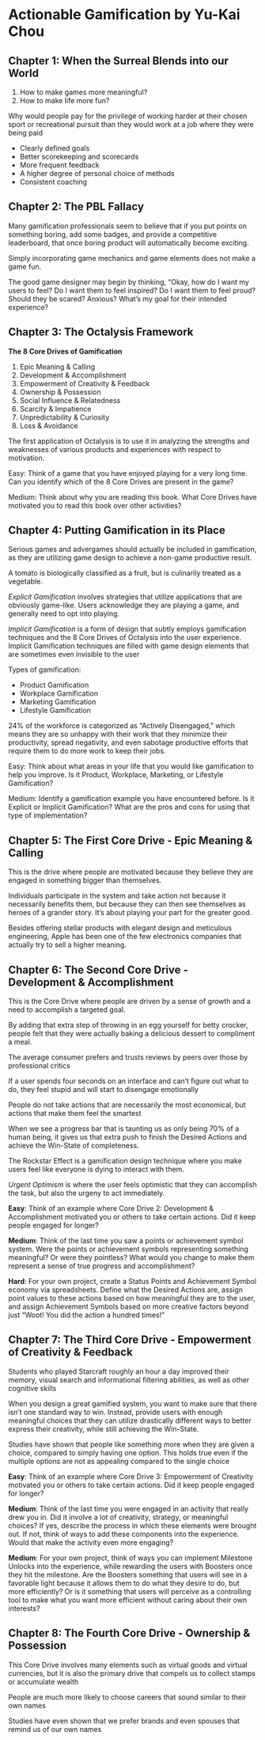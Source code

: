 # Actionable Gamification by Yu-Kai Chou

## Chapter 1: When the Surreal Blends into our World

1. How to make games more meaningful?
2. How to make life more fun?

Why would people pay for the privilege of working harder at their chosen sport or recreational pursuit than they would work at a job where they were being paid

* Clearly defined goals
* Better scorekeeping and scorecards
* More frequent feedback
* A higher degree of personal choice of methods
* Consistent coaching

## Chapter 2: The PBL Fallacy

Many gamification professionals seem to believe that if you put points on something boring, add some badges, and provide a competitive leaderboard, that once
boring product will automatically become exciting.

Simply incorporating game mechanics and game elements does not make a game fun.

The good game designer may begin by thinking, “Okay,
how do I want my users to feel? Do I want them to feel inspired? Do I want them to feel proud?
Should they be scared? Anxious? What’s my goal for their intended experience?

## Chapter 3: The Octalysis Framework

**The 8 Core Drives of Gamification**

1. Epic Meaning & Calling
2. Development & Accomplishment
3. Empowerment of Creativity & Feedback
4. Ownership & Possession
5. Social Influence & Relatedness
6. Scarcity & Impatience
7. Unpredictability & Curiosity
8. Loss & Avoidance

The first application of Octalysis is to use it in analyzing the strengths and weaknesses of various
products and experiences with respect to motivation.

Easy: Think of a game that you have enjoyed playing for a very long time. Can you identify which of
the 8 Core Drives are present in the game?

Medium: Think about why you are reading this book. What Core Drives have motivated you to read
this book over other activities?

## Chapter 4: Putting Gamification in its Place

Serious games and advergames should actually be included in gamification, as they are
utilizing game design to achieve a non-game productive result.

A tomato is biologically classified as a fruit, but is culinarily treated as a vegetable.

*Explicit Gamification* involves strategies that utilize applications that are obviously game-like. Users
acknowledge they are playing a game, and generally need to opt into playing.

*Implicit Gamification* is a form of design that subtly employs gamification techniques and the 8 Core
Drives of Octalysis into the user experience. Implicit Gamification techniques are filled with game
design elements that are sometimes even invisible to the user

Types of gamification:
* Product Gamification
* Workplace Gamification
* Marketing Gamification
* Lifestyle Gamification

24% of the workforce is categorized as “Actively Disengaged,”
which means they are so unhappy with their work that they minimize their productivity, spread
negativity, and even sabotage productive efforts that require them to do more work to keep their jobs.

Easy: Think about what areas in your life that you would like gamification to help you improve. Is it
Product, Workplace, Marketing, or Lifestyle Gamification?

Medium: Identify a gamification example you have encountered before. Is it Explicit or Implicit
Gamification? What are the pros and cons for using that type of implementation?

## Chapter 5: The First Core Drive - Epic Meaning & Calling

This is the drive where people are motivated because they believe they are engaged in something bigger than themselves.

Individuals participate in the system and take action not because it
necessarily benefits them, but because they can then see themselves as heroes of a grander story. It’s
about playing your part for the greater good.

Besides offering stellar products with elegant design and meticulous engineering, Apple has been one
of the few electronics companies that actually try to sell a higher meaning.

## Chapter 6: The Second Core Drive - Development & Accomplishment

This is the Core Drive where people are driven by a sense of growth and a need to
accomplish a targeted goal.

By adding that extra step of throwing in an egg yourself for betty crocker, people felt that they were actually baking a delicious dessert to compliment a meal.

The average consumer prefers and trusts reviews by peers over those by professional critics

If a user spends four seconds on an interface and can’t figure out what to do, they feel stupid and will start to disengage emotionally

People do not take actions that are necessarily the most economical, but actions that make them feel the smartest

When we see a progress bar that is taunting us as only being 70% of a human being, it gives us that extra push to finish the Desired
Actions and achieve the Win-State of completeness.

The Rockstar Effect is a gamification design technique where you make users feel like everyone is
dying to interact with them. 

*Urgent Optimism* is where the user feels optimistic that they can accomplish the task, but also the urgeny to act immediately.

**Easy**: Think of an example where Core Drive 2: Development & Accomplishment motivated you or
others to take certain actions. Did it keep people engaged for longer?

**Medium**: Think of the last time you saw a points or achievement symbol system. Were the points or
achievement symbols representing something meaningful? Or were they pointless? What would you
change to make them represent a sense of true progress and accomplishment?

**Hard**: For your own project, create a Status Points and Achievement Symbol economy via
spreadsheets. Define what the Desired Actions are, assign point values to these actions based on how
meaningful they are to the user, and assign Achievement Symbols based on more creative factors
beyond just “Woot! You did the action a hundred times!”

## Chapter 7: The Third Core Drive - Empowerment of Creativity & Feedback

Students who played Starcraft roughly an hour a day improved their memory, visual
search and informational filtering abilities, as well as other cognitive skills 

When you design a great gamified system, you want to make sure that there isn’t one
standard way to win. Instead, provide users with enough meaningful choices that they can utilize
drastically different ways to better express their creativity, while still achieving the Win-State.

Studies have shown that people like something more when they are given a choice, compared
to simply having one option. This holds true even if the multiple options are not as appealing
compared to the single choice

**Easy**: Think of an example where Core Drive 3: Empowerment of Creativity motivated you or others
to take certain actions. Did it keep people engaged for longer?

**Medium**: Think of the last time you were engaged in an activity that really drew you in. Did it involve
a lot of creativity, strategy, or meaningful choices? If yes, describe the process in which these
elements were brought out. If not, think of ways to add these components into the experience. Would
that make the activity even more engaging?

**Medium**: For your own project, think of ways you can implement Milestone Unlocks into the
experience, while rewarding the users with Boosters once they hit the milestone. Are the Boosters
something that users will see in a favorable light because it allows them to do what they desire to do,
but more efficiently? Or is it something that users will perceive as a controlling tool to make what
you want more efficient without caring about their own interests?

## Chapter 8: The Fourth Core Drive - Ownership & Possession

This Core Drive involves many elements such as virtual goods and virtual currencies, but it is also
the primary drive that compels us to collect stamps or accumulate wealth

People are much more likely to choose careers that sound similar to their own names

Studies have even shown that we prefer brands and even spouses that remind us of our own names






